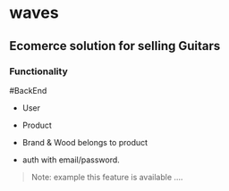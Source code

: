 # waves

## Ecomerce solution for selling Guitars

### Functionality


#BackEnd
* User
* Product
* Brand & Wood belongs to product

* auth with email/password. 



>Note:  example this feature is available ....<br>
